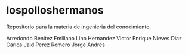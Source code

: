 # lospolloshermanos
Repositorio para la materia de ingenieria del conocimiento.

Arredondo Benitez Emiliano 
Lino Hernandez Victor Enrique
Nieves Diaz Carlos Jaid
Perez Romero Jorge Andres

